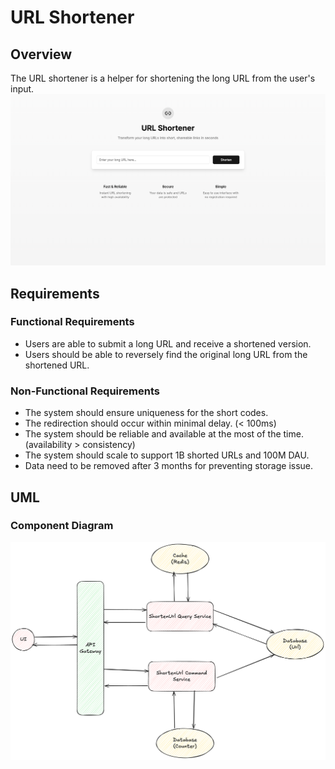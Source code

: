# URL Shortener

## Overview
The URL shortener is a helper for shortening the long URL from the user's input.
![ui](./asset/ui.png)

## Requirements
### Functional Requirements
* Users are able to submit a long URL and receive a shortened version.
* Users should be able to reversely find the original long URL from the shortened URL.

### Non-Functional Requirements
* The system should ensure uniqueness for the short codes.
* The redirection should occur within minimal delay. (< 100ms)
* The system should be reliable and available at the most of the time. (availability > consistency)
* The system should scale to support 1B shorted URLs and 100M DAU.
* Data need to be removed after 3 months for preventing storage issue.

## UML
### Component Diagram
![components](./asset/shorten-url.png)
